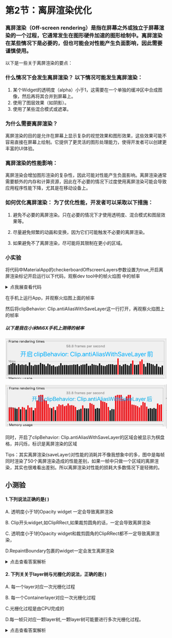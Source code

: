 # 第2节：离屏渲染优化


### 离屏渲染（Off-screen rendering）是指在屏幕之外或独立于屏幕渲染的一个过程，它通常发生在图形硬件加速的图形绘制中。离屏渲染在某些情况下是必要的，但也可能会对性能产生负面影响，因此需要谨慎使用。

以下是一些关于离屏渲染的要点：

### 什么情况下会发生离屏渲染？ 以下情况可能发生离屏渲染：

1. 某个Widget的透明度（alpha）小于1，这需要在一个单独的缓冲区中合成图像，然后再将其合并到屏幕上。
2. 使用了图层效果（如阴影）。
3. 使用了某些混合模式或遮罩。

### 为什么需要离屏渲染？ 
离屏渲染的目的是允许在屏幕上显示复杂的视觉效果和图形效果，这些效果可能不容易直接在屏幕上绘制。它提供了更灵活的图形处理能力，使得开发者可以创建更丰富的UI体验。

### 离屏渲染的性能影响：

离屏渲染会增加图形渲染的复杂性，因此可能对性能产生负面影响。离屏渲染通常需要额外的内存和计算资源，因此在不必要的情况下过度使用离屏渲染可能会导致应用程序性能下降，尤其是在移动设备上。

### 如何优化离屏渲染： 为了优化性能，开发者可以采取以下措施：

1. 避免不必要的离屏渲染。只在必要的情况下才使用透明度、混合模式和图层效果等。

2. 尽量避免频繁的动画和变换，因为它们可能触发不必要的离屏渲染。

3. 如果避免不了离屏渲染，尽可能将其限制在更小的区域。

### 小实验

将代码中MaterialApp的checkerboardOffscreenLayers参数设置为true,开启离屏渲染标记开启运行以下代码，观察dev tool中的帧火焰图 中的帧率

<details>
  <summary>点我展查看代码</summary>
<pre><code>
class _State extends State<StatefulWidget> {
  @override
  void initState() {
    super.initState();
    Timer.periodic(const Duration(milliseconds: 17), (timer) {
      // print('timer:$timer');
      setState(() {});
    });
  }
  @override
  Widget build(BuildContext context) {
    return GridView.builder(
      gridDelegate: const SliverGridDelegateWithFixedCrossAxisCount(
        crossAxisCount: 3, // 每行显示10个方格
        crossAxisSpacing: 5.0, // 横向间距为5
        mainAxisSpacing: 5.0, // 纵向间距为5
      ),
      itemBuilder: (BuildContext context, int index) {
        // 创建蓝色方格
        return Container(
          padding: const EdgeInsetsDirectional.all(20),
          color: Colors.green,
          child: ClipOval(
            key:UniqueKey(),
            // clipBehavior: Clip.antiAliasWithSaveLayer,
            child: Opacity(
              opacity: 0.8,
              child: Container(
                color: Colors.red,
              ),
            ),
          ),
        );
      },
      itemCount: 50, // 总共有50个方格
    );
  }
}
</code></pre>
</details>

在手机上运行App，并观察火焰图上面的帧率

然后将clipBehavior: Clip.antiAliasWithSaveLayer这一行打开，再观察火焰图上的帧率

##### 以下是我在小米Mi6X手机上测得的帧率

![非离谱渲染测试结果](assets/image-20230922175625316.png)

![离屏渲染测试结果](assets/image-20230922175802434.png)

同时，开启了clipBehavior: Clip.antiAliasWithSaveLayer的区域会被显示为棋盘格，并闪烁，标识是离屏渲染的区域

Tips：其实离屏渲染(saveLayer)对性能的消耗并不像我想象中的多，图中是每帧同时渲染了50个离屏渲染造成的性能差别，如果一帧中只做一个区域的离屏渲染，其实也很难看出差别。所以离屏渲染对性能的损耗大多数情况下是轻微的。




## 小测验

#### 1.下列说法正确的是( )

A. 透明度小于1的Opacity widget 一定会导致离屏渲染

B. Clip开头widget,如ClipRRect,如果裁剪圆角的话，一定会导致离屏渲染

C. 透明度小于1的Opacity widget和裁剪圆角的ClipRRect都不一定导致离屏渲染，

D.RepaintBoundary包裹的widget一定会发生离屏渲染

<details> <summary>点击查看答案解析</summary>
选C
官方文档提到Opacity可能会导致调用saveLayer(即offscreenRender),而Clip 组件只有在指定
clipBehavior: Clip.antiAliasWithSaveLayer的时候才有可能发生离屏渲染
D.选项,如果RepaintBoundary是根节点会触发离屏渲染吗？显然不会。实际上，离屏渲染却一定会导致repaint,因为渲染一定会需要经过paint这个步骤
</details>

#### 2. 下列关关于layer树与光栅化的说法，正确的是( )

A. 每一个layer对应一次光栅化过程

B. 每一个Containerlayer对应一次光栅化过程

C.光栅化过程是由CPU完成的

D.每一帧只对应一颗layer树,一颗layer树可能要进行多次光栅化过程。

<details> <summary>点击查看答案解析</summary>
选 D
一个flutterApp只能产生唯一一颗layer树,所以每一帧当然也只有一颗layer树
但是,如果layer树总存在导致离屏渲染的widget,如半透明、裁剪、阴影等，那就要进行多次光栅化了。因为每一次离屏渲染就是一次光栅化的过程
</details>

